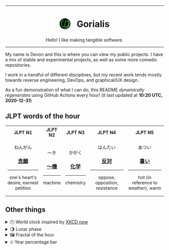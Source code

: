 ***

<h1 align="center">
<sub>
    <img src="readme/resources/avatar.png" height="36">
</sub>
&nbsp;
Gorialis
</h1>
<p align="center">
Hello! I like making tangible software.
</p>

***

My name is Devon and this is where you can view my public projects. I have a mix of stable and experimental projects, as well as some more comedic repositories.

I work in a handful of different disciplines, but my recent work tends mostly towards reverse engineering, DevOps, and graphical/UX design.

As a fun demonstration of what I can do, this README *dynamically regenerates* using GitHub Actions every hour! (it last updated at **10:20 UTC, 2020-12-31**)

<h2>JLPT words of the hour</h2>
<table>
    <tr>
        <th>JLPT N1</th>
        <th>JLPT N2</th>
        <th>JLPT N3</th>
        <th>JLPT N4</th>
        <th>JLPT N5</th>
    </tr>
    <tr>
        <td>
            <p align="center">ねんがん</p>
            <h3 align="center"><b><a href="https://jisho.org/search/%E5%BF%B5%E9%A1%98">念願</a></b></h3>
            <hr>
            <p align="center">one's heart's desire,<wbr> earnest petition</p>
        </td>
        <td>
            <p align="center">～き</p>
            <h3 align="center"><b><a href="https://jisho.org/search/%EF%BD%9E%E6%A9%9F">～機</a></b></h3>
            <hr>
            <p align="center">machine</p>
        </td>
        <td>
            <p align="center">かがく</p>
            <h3 align="center"><b><a href="https://jisho.org/search/%E5%8C%96%E5%AD%A6">化学</a></b></h3>
            <hr>
            <p align="center">chemistry</p>
        </td>
        <td>
            <p align="center">はんたい</p>
            <h3 align="center"><b><a href="https://jisho.org/search/%E5%8F%8D%E5%AF%BE">反対</a></b></h3>
            <hr>
            <p align="center">oppose,<wbr> opposition,<wbr> resistance</p>
        </td>
        <td>
            <p align="center">あつい</p>
            <h3 align="center"><b><a href="https://jisho.org/search/%E6%9A%91%E3%81%84">暑い</a></b></h3>
            <hr>
            <p align="center">hot (in reference to weather),<wbr> warm</p>
        </td>
    </tr>
</table>

<h2>Other things</h2>
<details>
<summary>🕙  World clock inspired by <a href="https://xkcd.com/now">XKCD now</a></summary>

> <img src="generated/now.png" width="512">

</details>
<details>
<summary>🌖 Lunar phase</summary>

The moon is approximately 58.77% through its phase (Waning Gibbous).

</details>
<details>
<summary>&#x1f5bc; Fractal of the hour</summary>

> <img src="generated/fractal.png" width="512">

</details>
<details>
<summary>&#x23f2; Year percentage bar</summary>
<pre><code>2020 [███████████████████▁] 99.84%</code></pre>
</details>
